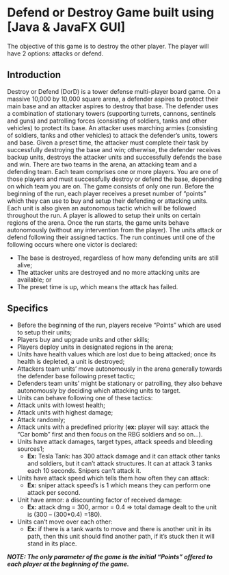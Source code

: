 # Defend or Destroy Game built using [Java & JavaFX GUI]
The objective of this game is to destroy the other player. The player will have 2 options: attacks or defend.

## Introduction
Destroy or Defend (DorD) is a tower defense multi-player board game. On a massive 10,000 by 10,000 square arena, a defender aspires to protect their main base and an attacker aspires to destroy that base. The defender uses a combination of stationary towers (supporting turrets, cannons, sentinels and guns) and patrolling forces (consisting of soldiers, tanks and other vehicles) to protect its base. An attacker uses marching armies (consisting of soldiers, tanks and other vehicles) to attack the defender’s units, towers and base. Given a preset time, the attacker must complete their task by successfully destroying the base and win; otherwise, the defender receives backup units, destroys the attacker units and successfully defends the base and win.
There are two teams in the arena, an attacking team and a defending team. Each team comprises one or more players. You are one of those players and must successfully destroy or defend the base, depending on which team you are on. The game consists of only one run. Before the beginning of the run, each player receives a preset number of “points” which they can use to buy and setup their defending or attacking units. Each unit is also given an autonomous tactic which will be followed throughout the run. A player is allowed to setup their units on certain regions of the arena. Once the run starts, the game units behave autonomously (without any intervention from the player). The units attack or defend following their assigned tactics. The run continues until one of the following occurs where one victor is declared:
* The base is destroyed, regardless of how many defending units are still alive;
* The attacker units are destroyed and no more attacking units are available; or
* The preset time is up, which means the attack has failed.

## Specifics
 - Before the beginning of the run, players receive “Points” which are used to setup their units;
 - Players buy and upgrade units and other skills;
 - Players deploy units in designated regions in the arena;
 - Units have health values which are lost due to being attacked; once its health is depleted, a unit is destroyed;
 - Attackers team units’ move autonomously in the arena generally towards the defender base following preset tactic;
 - Defenders team units’ might be stationary or patrolling, they also behave autonomously by deciding which attacking units to target.
 - Units can behave following one of these tactics:
 - Attack units with lowest health;
 - Attack units with highest damage;
 - Attack randomly;
 - Attack units with a predefined priority (**ex:** player will say: attack the “Car bomb” first and then focus on the RBG soldiers and so on...).
 - Units have attack damages, target types, attack speeds and bleeding sources1;
   * **Ex:** Tesla Tank: has 300 attack damage and it can attack other tanks and soldiers, but it can’t attack structures. It can at attack 3 tanks each 10 seconds. Snipers can’t attack it.
 - Units have attack speed which tells them how often they can attack:
   * **Ex:** sniper attack speed’s is 1 which means they can perform one attack per second.
 - Unit have armor: a discounting factor of received damage:
   * **Ex:** attack dmg = 300, armor = 0.4 => total damage dealt to the unit is (300 – (300*0.4) =180).
 - Units can’t move over each other:
   * **Ex:** if there is a tank wants to move and there is another unit in its path, then this unit should find another path, if it’s stuck then it will stand in its place.

**_NOTE: The only parameter of the game is the initial “Points” offered to each player at the beginning of the game._**